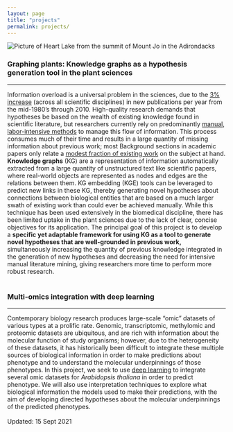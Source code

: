```yaml
---
layout: page
title: "projects"
permalink: projects/
---
```

![Picture of Heart Lake from the summit of Mount Jo in the Adirondacks](../images/MtJo.JPG)

### Graphing plants: Knowledge graphs as a hypothesis generation tool in the plant sciences
--------------
Information overload is a universal problem in the sciences, due to the [3% increase](https://asistdl.onlinelibrary.wiley.com/doi/full/10.1002/asi.23329?casa_token=wDGy6559dc0AAAAA%3A2yesVSc35EZ9Dw16QxvlnOdhn_7KsqN-plaa-MFzI_Rvx0C_3ErW7xEdxuv_PJEDf_Lft86qr_q_pPg) (across all scientific disciplines) in new publications per year from the mid-1980’s through 2010. High-quality research demands that hypotheses be based on the wealth of existing knowledge found in scientific literature, but researchers currently rely on predominantly [manual, labor-intensive methods](https://www.nature.com/articles/nj7612-457a) to manage this flow of information. This process consumes much of their time and results in a large quantity of missing information about previous work; most Background sections in academic papers only relate a [modest fraction of existing work](https://link.springer.com/content/pdf/10.1007/s11192-005-0014-8.pdf) on the subject at hand. **Knowledge graphs** (KG) are a representation of information automatically extracted from a large quantity of unstructured text like scientific papers, where real-world objects are represented as nodes and edges are the relations between them. KG embedding (KGE) tools can be leveraged to predict new links in these KG, thereby generating novel hypotheses about connections between biological entities that are based on a much larger swath of existing work than could ever be achieved manually. While this technique has been used extensively in the biomedical discipline, there has been limited uptake in the plant sciences due to the lack of clear, concise objectives for its application. The principal goal of this project is to develop a **specific yet adaptable framework for using KG as a tool to generate novel hypotheses that are well-grounded in previous work,** simultaneously increasing the quantity of previous knowledge integrated in the generation of new hypotheses and decreasing the need for intensive manual literature mining, giving researchers more time to perform more robust research.
<br><br>
### Multi-omics integration with deep learning
----------------
Contemporary biology research produces large-scale “omic” datasets of various types at a prolific rate. Genomic, transcriptomic, methylomic and proteomic datasets are ubiquitous, and are rich with information about the molecular function of study organisms; however, due to the heterogeneity of these datasets, it has historically been difficult to integrate these multiple sources of biological information in order to make predictions about phenotype and to understand the molecular underpinnings of those phenotypes. In this project, we seek to use [deep learning](https://www.ibm.com/cloud/learn/deep-learning) to integrate several omic datasets for *Arabidopsis thaliana*  in order to predict phenotype. We will also use interpretation techniques to explore what biological information the models used to make their predictions, with the aim of developing directed hypotheses about the molecular underpinnings of the predicted phenotypes.
<br><br>
Updated: 15 Sept 2021


